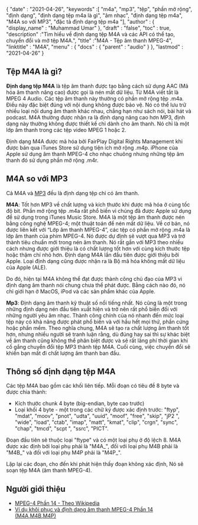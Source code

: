 {
  "date" : "2021-04-26",
  "keywords" :[ "m4a", "mp3", "tệp", "phần mở rộng", "định dạng", "định dạng tệp m4a là gì", "âm nhạc", "định dạng tệp m4a", "M4A so với MP3", "đặc tả định dạng tệp m4a "],
  "author" : {
    "display_name" : "Muhammad Umar"
},
  "draft" : "false",
  "toc" : true,
  "description" :"Tìm hiểu về định dạng tệp M4A và các API có thể tạo, chuyển đổi và mở tệp M4A.",
  "title" :"M4A - Tệp âm thanh MPEG-4",
  "linktitle" : "M4A",
  "menu" : {
    "docs" : {
      "parent" : "audio"
}
},
  "lastmod" : "2021-04-26"
}

## Tệp M4A là gì?

**Định dạng tệp M4A** là tệp âm thanh được tạo bằng cách sử dụng AAC (Mã hóa âm thanh nâng cao) được gọi là nén mất dữ liệu. Từ M4A viết tắt là MPEG 4 Audio. Các tệp âm thanh này thường có phần mở rộng tệp .m4a. Điều này đặc biệt đúng với nội dung không được bảo vệ. Nó có thể lưu trữ nhiều loại nội dung âm thanh khác nhau, chẳng hạn như sách nói, bài hát và podcast. M4A thường được nhận ra là định dạng nâng cao hơn MP3, định dạng này thường không được thiết kế chỉ dành cho âm thanh. Nó chỉ là một lớp âm thanh trong các tệp video MPEG 1 hoặc 2.

Định dạng M4A được mã hóa bởi FairPlay Digital Rights Management khi được bán qua iTunes Store sử dụng tiện ích mở rộng .m4p. iPhone của Apple sử dụng âm thanh MPEG-4 cho nhạc chuông nhưng những tệp âm thanh đó sử dụng phần mở rộng .m4r.


## M4A so với MP3

Cả M4A và [MP3](/audio/mp3/) đều là định dạng tệp chỉ có âm thanh.

**M4A**: Tốt hơn MP3 về chất lượng và kích thước khi được mã hóa ở cùng tốc độ bit. Phần mở rộng tệp .m4a rất phổ biến vì chúng đã được Apple sử dụng để sử dụng trong iTunes Music Store. M4A là một tệp âm thanh được nén bằng công nghệ MPEG-4; một thuật toán để nén mất dữ liệu. Về cơ bản, nó được liên kết với “Lớp âm thanh MPEG-4”, các tệp có phần mở rộng .m4a là lớp âm thanh của phim MPEG-4. Nó được dự định sẽ vượt qua MP3 và trở thành tiêu chuẩn mới trong nén âm thanh. Nó rất gần với MP3 theo nhiều cách nhưng được giới thiệu là có chất lượng tốt hơn với cùng kích thước tệp hoặc thậm chí nhỏ hơn. Định dạng M4A lần đầu tiên được giới thiệu bởi Apple. Loại định dạng cũng được nhận ra là Bộ mã hóa không mất dữ liệu của Apple (ALE).

Do đó, hiện tại M4A không thể đạt được thành công chủ đạo của MP3 vì định dạng âm thanh nói chung chưa thể phát được. Bằng cách nào đó, nó chỉ giới hạn ở MacOS, iPod và các sản phẩm khác của Apple.

**Mp3**: Định dạng âm thanh kỹ thuật số nổi tiếng nhất. Nó cũng là một trong những định dạng nén đầu tiên xuất hiện và trở nên rất phổ biến đối với những người yêu âm nhạc. Thành công chính của nó nhanh đến mức loại tệp này có khả năng được phát phổ biến và với hầu hết mọi thứ, phần cứng hoặc phần mềm. Theo nghĩa chung, M4A sẽ tạo ra chất lượng âm thanh tốt hơn, nhưng nhiều người sẽ tranh luận rằng, dù đúng hay sai thì sự khác biệt về âm thanh cũng không thể phân biệt được và sẽ rất lãng phí thời gian khi cố gắng chuyển đổi tệp MP3 thành tệp M4A. Cuối cùng, việc chuyển đổi sẽ khiến bạn mất đi chất lượng âm thanh ban đầu.

## Thông số định dạng tệp M4A

Các tệp M4A bao gồm các khối liên tiếp. Mỗi đoạn có tiêu đề 8 byte và được chia thành:
- Kích thước chunk 4 byte (big-endian, byte cao trước)
- Loại khối 4 byte - một trong các chữ ký được xác định trước: "ftyp", "mdat", "moov", "pnot", "udta", "uuid", "moof", "free", "skip", "jP2 ", "wide", "load", "ctab", "imap", "matt", "kmat", "clip", "crgn", "sync", "chap", "tmcd", "scpt ", "ssrc", "PICT".

Đoạn đầu tiên sẽ thuộc loại "ftype" và có một loại phụ ở độ lệch 8. M4A được xác định bởi loại phụ phải là "M4A_", đối với loại phụ M4B phải là "M4B_" và đối với loại phụ M4P phải là "M4P_".

Lặp lại các đoạn, cho đến khi phát hiện thấy đoạn không xác định, Nó sẽ soạn tệp M4A (âm thanh MPEG-4).

## Người giới thiệu ##

* [MPEG-4 Phần 14 - Theo Wikipedia](https://en.wikipedia.org/wiki/MPEG-4_Part_14)
* [Ví dụ khôi phục và định dạng âm thanh MPEG-4 Phần 14 (M4A,M4B,M4P)](https://www.file-recovery.com/m4a-signature-format.htm)

